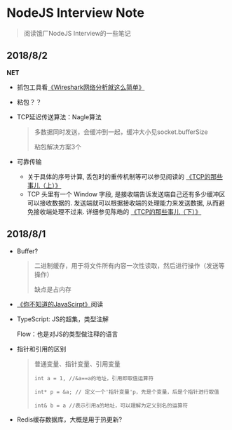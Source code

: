 # NodeJS Interview Note

> 阅读饿厂NodeJS Interview的一些笔记




## 2018/8/2

**NET**

- 抓包工具看[《Wireshark网络分析就这么简单》](https://www.amazon.cn/%E5%9B%BE%E4%B9%A6/dp/B00PB5QQ84/)

- 粘包？？ 

- TCP延迟传送算法：Nagle算法

  > 多数据同时发送，会缓冲到一起，缓冲大小见socket.bufferSize
  >
  > 粘包解决方案3个

- 可靠传输

  - 关于具体的序号计算, 丢包时的重传机制等可以参见阅读的 [《TCP的那些事儿（上）》](http://coolshell.cn/articles/11564.html) 
  - TCP 头里有一个 Window 字段, 是接收端告诉发送端自己还有多少缓冲区可以接收数据的. 发送端就可以根据接收端的处理能力来发送数据, 从而避免接收端处理不过来. 详细参见陈皓的 [《TCP的那些事儿（下）》](http://coolshell.cn/articles/11609.html) 





## **2018/8/1**

- Buffer?

  > 二进制缓存，用于将文件所有内容一次性读取，然后进行操作（发送等操作）
  >
  > 缺点是占内存

- [《你不知道的JavaScirpt》](https://book.douban.com/subject/26351021/)阅读

- TypeScript: JS的超集，类型注解

  Flow：也是对JS的类型做注释的语言

- 指针和引用的区别

  >普通变量、指针变量、引用变量
  >
  >`int a = 1, //&a==a的地址，引用即取值运算符 ` 
  >
  >`int* p = &a; // 定义一个'指针变量'p，先是个变量，后是个指针进行取值`
  >
  >`int& b = a //表示引用a的地址，可以理解为定义别名的运算符`

- Redis缓存数据库，大概是用于热更新?
